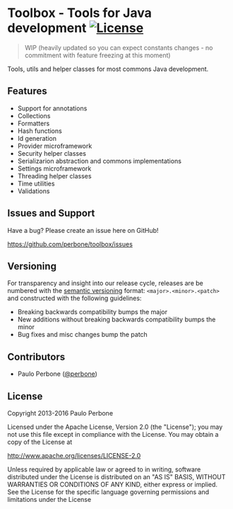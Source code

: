 Toolbox - Tools for Java development [![License](https://img.shields.io/:license-apache-blue.svg)](https://opensource.org/licenses/Apache-2.0)
======

> WIP (heavily updated so you can expect constants changes - no commitment with feature freezing at this moment)

Tools, utils and helper classes for most commons Java development.

## Features

* Support for annotations
* Collections
* Formatters
* Hash functions
* Id generation
* Provider microframework
* Security helper classes
* Serializarion abstraction and commons implementations
* Settings microframework
* Threading helper classes
* Time utilities
* Validations

## Issues and Support

Have a bug? Please create an issue here on GitHub!

https://github.com/perbone/toolbox/issues

## Versioning

For transparency and insight into our release cycle, releases are be numbered with the [semantic versioning](http://semver.org/) format: `<major>.<minor>.<patch>` and constructed with the following guidelines:

* Breaking backwards compatibility bumps the major
* New additions without breaking backwards compatibility bumps the minor
* Bug fixes and misc changes bump the patch

## Contributors

* Paulo Perbone ([@perbone](https://twitter.com/perbone))

## License

Copyright 2013-2016 Paulo Perbone

Licensed under the Apache License, Version 2.0 (the "License");
you may not use this file except in compliance with the License.
You may obtain a copy of the License at

http://www.apache.org/licenses/LICENSE-2.0

Unless required by applicable law or agreed to in writing, software
distributed under the License is distributed on an "AS IS" BASIS,
WITHOUT WARRANTIES OR CONDITIONS OF ANY KIND, either express or implied.
See the License for the specific language governing permissions and
limitations under the License

